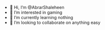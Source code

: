 - 👋 Hi, I’m @AbrarShaleheen
- 👀 I’m interested in gaming
- 🌱 I’m currently learning nothing
- 💞️ I’m looking to collaborate on anything easy

<!---
AbrarShaleheen/AbrarShaleheen is a ✨ special ✨ repository because its `README.md` (this file) appears on your GitHub profile.
You can click the Preview link to take a look at your changes.
--->

